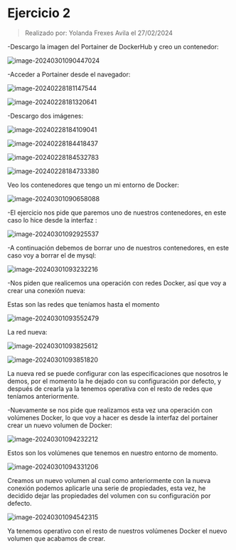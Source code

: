 # Ejercicio 2

> Realizado por: Yolanda Frexes Avila el 27/02/2024

-Descargo la imagen del Portainer de DockerHub y creo un contenedor:

![image-20240301090447024](./ejercicio2.assets/image-20240301090447024.png)



-Acceder a Portainer desde el navegador:

![image-20240228181147544](./ejercicio2.assets/image-20240228181147544.png)

![image-20240228181320641](./ejercicio2.assets/image-20240228181320641.png)

-Descargo dos imágenes:

![image-20240228184109041](./ejercicio2.assets/image-20240228184109041.png)

![image-20240228184418437](./ejercicio2.assets/image-20240228184418437.png)

![image-20240228184532783](./ejercicio2.assets/image-20240228184532783.png)

![image-20240228184733380](./ejercicio2.assets/image-20240228184733380.png)

Veo los contenedores que tengo un mi entorno de Docker:

![image-20240301090658088](./ejercicio2.assets/image-20240301090658088.png)

-El ejercicio nos pide que paremos uno de nuestros contenedores, en este caso lo hice desde la interfaz :

![image-20240301092925537](./ejercicio2.assets/image-20240301092925537.png)

-A continuación debemos de borrar uno de nuestros contenedores, en este caso voy a borrar el de mysql:

![image-20240301093232216](./ejercicio2.assets/image-20240301093232216.png)

-Nos piden que realicemos una operación con redes Docker, así que voy a crear una conexión nueva:

Estas son las redes que teníamos hasta el momento

![image-20240301093552479](./ejercicio2.assets/image-20240301093552479.png)

La red nueva:

![image-20240301093825612](./ejercicio2.assets/image-20240301093825612.png)

![image-20240301093851820](./ejercicio2.assets/image-20240301093851820.png)

La nueva red se puede configurar con las especificaciones que nosotros le demos, por el momento la he dejado con su configuración por defecto, y después de crearla ya la tenemos operativa con el resto de redes que teníamos anteriormente.

-Nuevamente se nos pide que realizamos esta vez una operación con volúmenes Docker, lo que voy a hacer es desde la interfaz del portainer crear un nuevo volumen de Docker:

![image-20240301094232212](./ejercicio2.assets/image-20240301094232212.png)

Estos son los volúmenes que tenemos en nuestro entorno de momento.

![image-20240301094331206](./ejercicio2.assets/image-20240301094331206.png)

Creamos un nuevo volumen al cual como anteriormente con la nueva conexión podemos aplicarle una serie de propiedades, esta vez, he decidido dejar las propiedades del volumen con su configuración por defecto.

![image-20240301094542315](./ejercicio2.assets/image-20240301094542315.png)

Ya tenemos operativo con el resto de nuestros volúmenes Docker el nuevo volumen que acabamos de crear.
